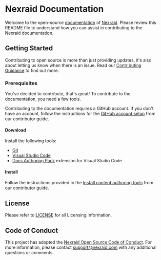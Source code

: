 # Nexraid Documentation

Welcome to the open-source [documentation](https://docs.nexraid.com) of [Nexraid](https://www.nexraid.com). Please review this README file to understand how you can assist in contributing to the Nexraid documentation.


## Getting Started

Contributing to open source is more than just providing updates, it's also about letting us know when there is an issue. Read our [Contributing Guidance](/Contribute/Contributing-to-Nexraid-Documentation.md) to find out more.


### Prerequisites

You've decided to contribute, that's great! To contribute to the documentation, you need a few tools.

Contributing to the documentation requires a GitHub account. If you don't have an account, follow the instructions for the [GitHub account setup](/Contribute/GitHub-Account-Setup.md) from our contributor guide.



#### Download

Install the following tools:

* [Git](https://git-scm.com/download)
* [Visual Studio Code](https://code.visualstudio.com/Download)
* [Docs Authoring Pack](https://marketplace.visualstudio.com/items?itemName=docsmsft.docs-authoring-pack) extension for Visual Studio Code

#### Install

Follow the instructions provided in the [Install content authoring tools](https://docs.microsoft.com/contribute/get-started-setup-tools) from our contributor guide.

## License

Please refer to [LICENSE](LICENSE.txt) for all Licensing information.

## Code of Conduct

This project has adopted the [Nexraid Open Source Code of Conduct](https://docs.nexraid.com/codeofconduct/).
For more information, please contact [support@nexraid.com](mailto:support@nexraid.com) with any additional questions or comments.
